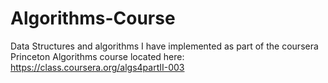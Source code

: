 Algorithms-Course
=================

Data Structures and algorithms I have implemented as part of the coursera Princeton Algorithms course located here: https://class.coursera.org/algs4partII-003
